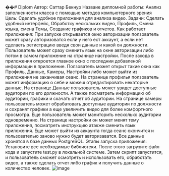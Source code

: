 ��#   D i p l o m 
Автор: Саттар Бекнур
Назваие дипломной работы: Анализ заполненности класса c помощью методов компьютерного зрения
Цель: Сделать удобное приложения для анализа видео.
Задачи: Сделать удобный интерфейс, Обработку нескольких видео, Профиль, Смена языка, смена Темы, Создание графиков и отчетов.
Как работает приложения: При запуске открывается окно авторизации ползователь может сразу авторизоватся если у него ест аккаунт, а если нет сделаеть регистрацию введя свои данные и какой он должности. Пользователь может сразу сменить язык на окне авторизации либо потом в самом приложение на странице настройки. После захода в приложения откроется главное окно с последнии добавленой информации в приложение. Ползователь может открыт такие окна как Профиль, Данные, Камеры, Настройки либо может выйти из приложения не заканчивая сеанс. На странице профилья ползователь может информацию о себе и можеш отредактировать некаторые данные. На странице Данные пользователь может увидет доступные аудитории по его должности. А также посматреть информацию об аудитории, графики и скачать отчет об аудитории. На странице камеры пользователь может обрабатовать доступные аудитории по должности и сохранят графики а еще увеличить видео для более комфортного просмотра. Еще пользователь может маниторить несколько аудитории одновременно. На странице настройки он может менят тему приложения, посматреть инструкцию атакже сменить язык приложения. Еще может выйти из аккаунта тогда сеанс окончится и пользователью заново нужно будет авторизаватся. Все данные хронятся в базе данных PostgreSQL.
Этапы запуска приложения: Установите все необходимые библиотеки. После этого загрузите файл кода и запустите test.py в локальной системе. Затем скрипт запустится, и пользователь сможет осмотреть и использовать его, обработать видео, а также сделать отчет либо график и получить данные о количество человек.
![image](https://github.com/BeknurSattar/Diplom/assets/153971959/257a97a2-0cb3-4ecb-9d22-009c3b33a13c)
